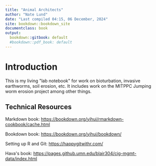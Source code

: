 ```yaml
---
title: "Animal Architects"
author: "Nate Lund"
date: "Last compiled 04:15, 06 December, 2024"
site: bookdown::bookdown_site
documentclass: book
output:
  bookdown::gitbook: default
  #bookdown::pdf_book: default
---
```


# Introduction

This is my living "lab notebook" for work on bioturbation, invasive earthworms, soil erosion, etc. It includes work on the MITPPC Jumping worm erosion project among other things.


## Technical Resources

Markdown book: https://bookdown.org/yihui/rmarkdown-cookbook/cache.html

Bookdown book: https://bookdown.org/yihui/bookdown/

Setting up R and Git: https://happygitwithr.com/

Hava's book: https://pages.github.umn.edu/blair304/cig-mgmt-data/index.html
